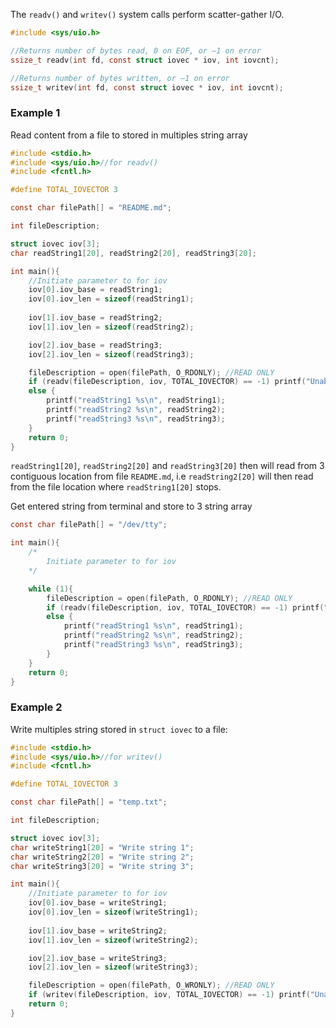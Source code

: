 The ``readv()`` and ``writev()`` system calls perform scatter-gather I/O.

```c
#include <sys/uio.h>

//Returns number of bytes read, 0 on EOF, or –1 on error
ssize_t readv(int fd, const struct iovec * iov, int iovcnt);

//Returns number of bytes written, or –1 on error
ssize_t writev(int fd, const struct iovec * iov, int iovcnt);
```

### Example 1

Read content from a file to stored in multiples string array

```c
#include <stdio.h>
#include <sys/uio.h>//for readv()
#include <fcntl.h>

#define TOTAL_IOVECTOR 3

const char filePath[] = "README.md";

int fileDescription;

struct iovec iov[3];
char readString1[20], readString2[20], readString3[20];

int main(){
    //Initiate parameter to for iov
    iov[0].iov_base = readString1;
    iov[0].iov_len = sizeof(readString1);
    
    iov[1].iov_base = readString2;
    iov[1].iov_len = sizeof(readString2);

    iov[2].iov_base = readString3;
    iov[2].iov_len = sizeof(readString3);

	fileDescription = open(filePath, O_RDONLY); //READ ONLY
    if (readv(fileDescription, iov, TOTAL_IOVECTOR) == -1) printf("Unable to read file\n");
    else {
        printf("readString1 %s\n", readString1);
        printf("readString2 %s\n", readString2);
        printf("readString3 %s\n", readString3);
    }    
    return 0;
}
```

``readString1[20]``, ``readString2[20]`` and ``readString3[20]`` then will read from 3 contiguous location from file ``README.md``, i.e ``readString2[20]`` will then read from the file location where ``readString1[20]`` stops.

Get entered string from terminal and store to 3 string array

```c
const char filePath[] = "/dev/tty";

int main(){
    /*
        Initiate parameter to for iov
    */

    while (1){
        fileDescription = open(filePath, O_RDONLY); //READ ONLY
        if (readv(fileDescription, iov, TOTAL_IOVECTOR) == -1) printf("Unable to read file\n");
        else {
            printf("readString1 %s\n", readString1);
            printf("readString2 %s\n", readString2);
            printf("readString3 %s\n", readString3);
        }    
    }
    return 0;
}
```
### Example 2

Write multiples string stored in ``struct iovec`` to a file:

```c
#include <stdio.h>
#include <sys/uio.h>//for writev()
#include <fcntl.h>

#define TOTAL_IOVECTOR 3

const char filePath[] = "temp.txt";

int fileDescription;

struct iovec iov[3];
char writeString1[20] = "Write string 1";
char writeString2[20] = "Write string 2";
char writeString3[20] = "Write string 3";

int main(){
    //Initiate parameter to for iov
    iov[0].iov_base = writeString1;
    iov[0].iov_len = sizeof(writeString1);
    
    iov[1].iov_base = writeString2;
    iov[1].iov_len = sizeof(writeString2);

    iov[2].iov_base = writeString3;
    iov[2].iov_len = sizeof(writeString3);

    fileDescription = open(filePath, O_WRONLY); //READ ONLY
    if (writev(fileDescription, iov, TOTAL_IOVECTOR) == -1) printf("Unable to write to file\n");
    return 0;
}
```